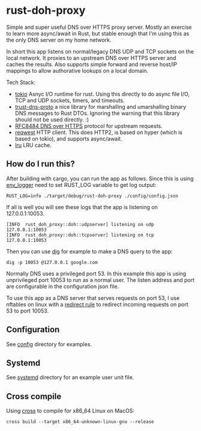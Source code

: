 # rust-doh-proxy

Simple and super useful DNS over HTTPS proxy server.  Mostly an exercise to learn more async/await in Rust, but stable enough that I'm using this as the only DNS server on my home network.

In short this app listens on normal/legacy DNS UDP and TCP sockets on the local network.  It proxies to an upstream DNS over HTTPS server and caches the results.  Also supports simple forward and reverse host/IP mappings to allow authorative lookups on a local domain.

Tech Stack:
* [tokio](https://crates.io/crates/tokio) Asnyc I/O runtime for rust.  Using this directly to do async file I/O, TCP and UDP sockets, timers, and timeouts.
* [trust-dns-proto](https://crates.io/crates/trust-dns-proto) a nice library for marshalling and umarshalling binary DNS messages to Rust DTOs.  Ignoring the warning that this library should not be used directly. :)
* [RFC8484 DNS over HTTPS](https://tools.ietf.org/html/rfc8484) protocol for upstream requests.
* [reqwest](https://crates.io/crates/reqwest) HTTP client.  This does HTTP2, is based on hyper (which is based on tokio), and supports async/await.
* [lru](https://crates.io/crates/lru) LRU cache.

## How do I run this?
After building with cargo, you can run the app as follows.  Since this is using [env_logger](https://crates.io/crates/env_logger) need to set RUST_LOG variable to get log output:

```
RUST_LOG=info ./target/debug/rust-doh-proxy ./config/config.json
```

If all is well you will see these logs that the app is listening on 127.0.0.1:10053.

```
[INFO  rust_doh_proxy::doh::udpserver] listening on udp 127.0.0.1:10053
[INFO  rust_doh_proxy::doh::tcpserver] listening on tcp 127.0.0.1:10053
```

Then you can use [dig](https://en.wikipedia.org/wiki/Dig_(command)) for example to make a DNS query to the app:
```
dig -p 10053 @127.0.0.1 google.com
```

Normally DNS uses a privileged port 53.  In this example this app is using unprivileged port 10053 to run as a normal user.  The listen address and port are configurable in the configuration json file.

To use this app as a DNS server that serves requests on port 53, I use nftables on linux with a [redirect rule](https://wiki.nftables.org/wiki-nftables/index.php/Performing_Network_Address_Translation_(NAT)#Redirect) to redirect incoming requests on port 53 to port 10053.


## Configuration
See [config](https://github.com/aaronriekenberg/rust-doh-proxy/tree/master/config) directory for examples.

## Systemd
See [systemd](https://github.com/aaronriekenberg/rust-doh-proxy/tree/master/systemd) directory for an example user unit file.

## Cross compile
Using [cross](https://github.com/rust-embedded/cross) to compile for x86_64 Linux on MacOS:

```cross build --target x86_64-unknown-linux-gnu --release```
